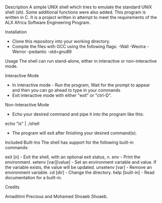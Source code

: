 Description
A simple UNIX shell which tries to emulate the standard UNIX shell (sh). Some additional functions were also added. This program is written in C. It is a project written in attempt to meet the requirements of the ALX Africa Software Engineering Program.

Installation
- Clone this repository into your working directory. 
- Compile the files with GCC using the following flags: -Wall -Wextra -Werror -pedantic -std=gnu89

Usage
The shell can run stand-alone, either in interactive or non-interactive mode.

Interactive Mode
- In interactive mode - Run the program, Wait for the prompt to appear and then you can go ahead to type in your commands
- Exit interactive mode with either "exit" or "ctrl-D".

Non-Interactive Mode
- Echo your desired command and pipe it into the program like this:

echo "ls" | ./shell

- The program will exit after finishing your desired command(s).

Included Built-Ins
The shell has support for the following built-in commands:

exit [n] - Exit the shell, with an optional exit status, n.
env	 - Print the environment.
setenv [var][value] - Set an environment variable and value. If the variable exists, the value will be updated.
unsetenv [var]	- Remove an environment variable.
cd [dir]	- Change the directory.
help [built-in]	- Read documentation for a built-in.

Credits

Amaditimi Precious and Mohamed Shoaeb Shoaeb.
